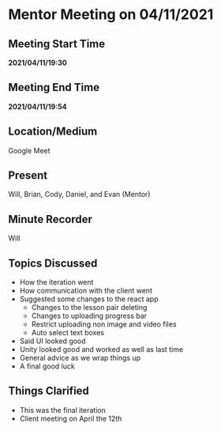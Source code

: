 # Mentor Meeting on 04/11/2021

## Meeting Start Time

**2021/04/11/19:30**

## Meeting End Time

**2021/04/11/19:54**

## Location/Medium

Google Meet

## Present

Will, Brian, Cody, Daniel, and Evan (Mentor)

## Minute Recorder

Will

## Topics Discussed

- How the iteration went
- How communication with the client went
- Suggested some changes to the react app
  - Changes to the lesson pair deleting
  - Changes to uploading progress bar
  - Restrict uploading non image and video files
  - Auto select text boxes
- Said UI looked good
- Unity looked good and worked as well as last time
- General advice as we wrap things up
- A final good luck

## Things Clarified

- This was the final iteration 
- Client meeting on April the 12th
